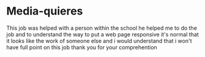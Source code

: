 # Media-quieres
This job was helped with a person within the school
he helped me to do the job and to understand the way to put a web page responsive
it's normal that it looks like the work of someone else and i would understand that i won't have full point on this job
thank you for your comprehention 
